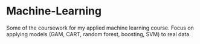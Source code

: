 # Machine-Learning
Some of the coursework for my applied machine learning course. Focus on applying models (GAM, CART, random forest, boosting, SVM) to real data. 
